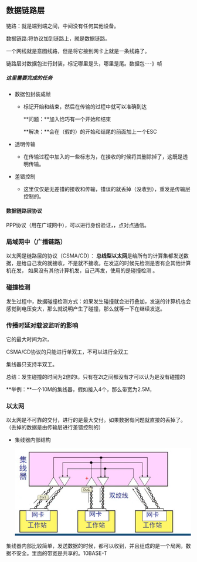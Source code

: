 ## 数据链路层

链路：就是端到端之间，中间没有任何其他设备。

数据链路:将协议加到链路上，就是数据链路。

一个网线就是意图线路，但是将它接到网卡上就是一条线路了。

链路层对数据包进行封装，标记哪里是头，哪里是尾。数据包---》帧

##### 这里需要完成的任务

- 数据包封装成帧

  - 标记开始和结束，然后在传输的过程中就可以准确到达

    **问题：**加入恰巧有一个开始和结束

    **解决：**会在（假的）的开始和结尾的前面加上一个ESC

- 透明传输

  - 在传输过程中加入的一些标志为，在接收的时候将其删除掉了，这既是透明传输。

- 差错控制

  - 这里仅仅是无差错的接收和传输，错误的就丢掉（没收到），重发是传输层控制的。

#### 数据链路层协议

PPP协议（用在广域网中），可以进行身份验证，，点对点通信。

### 局域网中（广播链路）

以太网是链路层的协议（CSMA/CD）：
**总线型以太网**是给所有的计算集都发送数据，是给自己发的就接收，不是就不接收。在发送的时候先检测是否有企其他计算机在发， 如果没有其他计算机发，自己再发，使用的是碰撞检测 。 

### 碰撞检测

发生过程中，数据碰撞检测方式：如果发生碰撞就会进行叠加，发送的计算机也会感觉到电压变大，那么就说明产生了碰撞，那么就等一下在继续发送。



### 传播时延对载波监听的影响

 它的最大时间为2t，

CSMA/CD协议的只能进行单双工，不可以进行全双工

集线器只支持半双工。

总结：发生碰撞的时间为2倍的t，只有在2t之间都没有才可以认为是没有碰撞的 



**举例：**一个10M的集线器，假如接入4个，那么带宽为2.5M，





### 以太网

以太网是不可靠的交付，进行的是最大交付。如果数据有问题就直接的丢掉了。（丢掉的数据是由传输层进行差错控制的）

- 集线器内部结构

  ![1569248218089](photo\1569248218089.png)

集线器内部比较简单，发送数据的时候，都可以收到，并且组成的是一个局网，数据不安全。里面的带宽是共享的。10BASE-T